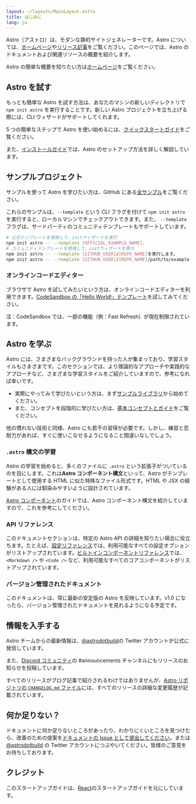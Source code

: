 ```yaml
---
layout: ~/layouts/MainLayout.astro
title: はじめに
lang: ja
---
```


Astro（アストロ）は、モダンな静的サイトジェネレーターです。Astro については、[ホームページ](https://astro.build/)や[リリース記事](https://astro.build/blog/introducing-astro)をご覧ください。このページでは、Astro のドキュメントおよび関連リソースの概要を紹介します。

Astro の簡単な概要を知りたい方は[ホームページ](https://astro.build/)をご覧ください。

## Astro を試す

もっとも簡単な Astro を試す方法は、あなたのマシンの新しいディレクトリで `npm init astro` を実行することです。新しい Astro プロジェクトを立ち上げる際には、CLI ウィザードがサポートしてくれます。

5 つの簡単なステップで Astro を使い始めるには、[クイックスタートガイド](quick-start)をご覧ください。

また、[インストールガイド](/ja/installation)では、Astro のセットアップ方法を詳しく解説しています。

## サンプルプロジェクト

サンプルを使って Astro を学びたい方は、GitHub にある[全サンプル](https://github.com/snowpackjs/astro/tree/main/examples)をご覧ください。

これらのサンプルは、`--template` という CLI フラグを付けて `npm init astro` を実行すると、ローカルマシンでチェックアウトできます。また、 `--template` フラグは、サードパーティのコミュニティテンプレートもサポートしています。

```bash
# 公式テンプレートを使用して、initウィザードを実行
npm init astro -- --template [OFFICIAL_EXAMPLE_NAME].
# コミュニティテンプレートを使用して、initウィザードを実行
npm init astro -- --template [GITHUB_USER]/[REPO_NAME]を実行します。
npm init astro -- --template [GITHUB_USER]/[REPO_NAME]/path/to/example
```

### オンラインコードエディター

ブラウザで Astro を試してみたいという方は、オンラインコードエディターを利用できます。[CodeSandbox の「Hello World!」テンプレート](https://codesandbox.io/s/astro-template-hugb3)を試してみてください。

注：CodeSandbox では、一部の機能（例：Fast Refresh）が現在制限されています。

## Astro を学ぶ

Astro には、さまざまなバックグラウンドを持った人が集まっており、学習スタイルもさまざまです。このセクションでは、より理論的なアプローチや実践的なアプローチなど、さまざまな学習スタイルをご紹介していますので、参考になれば幸いです。

- 実際にやってみて学びたいという方は、まず[サンプルライブラリ](https://github.com/snowpackjs/astro/tree/main/examples)から始めてください。
- また、コンセプトを段階的に学びたい方は、[基本コンセプトとガイド](/core-concepts/project-structure)をご覧ください。

他の慣れない技術と同様、Astro にも若干の習得が必要です。しかし、練習と忍耐力があれば、すぐに使いこなせるようになること間違いなしでしょう。

### `.astro` 構文の学習

Astro の学習を始めると、多くのファイルに `.astro` という拡張子がついているのを目にします。これは**Astro コンポーネント構文**といって、Astro がテンプレートとして使用する HTML に似た特殊なファイル形式です。HTML や JSX の経験がある人には馴染みやすいように設計されています。

[Astro コンポーネント](/core-concepts/astro-components)のガイドでは、Astro コンポーネント構文を紹介していますので、これを参考にしてください。

### API リファレンス

このドキュメントセクションは、特定の Astro API の詳細を知りたい場合に役立ちます。たとえば、[設定リファレンス](/reference/configuration-reference)では、利用可能なすべての設定オプションがリストアップされています。[ビルトインコンポーネントリファレンス](/reference/builtin-components)では、`<Markdown />` や `<Code />` など、利用可能なすべてのコアコンポーネントがリストアップされています。

### バージョン管理されたドキュメント

このドキュメントは、常に最新の安定版の Astro を反映しています。v1.0 になったら、バージョン管理されたドキュメントを見れるようになる予定です。

## 情報を入手する

Astro チームからの最新情報は、[@astrodotbuild](https://twitter.com/astrodotbuild)の Twitter アカウントが公式に発信しています。

また、[Discord コミュニティ](https://astro.build/chat)の #announcements チャンネルにもリリースのお知らせを投稿しています。

すべてのリリースがブログ記事で紹介されるわけではありませんが、[Astro リポジトリの `CHANGELOG.md` ファイル](https://github.com/snowpackjs/astro/blob/main/packages/astro/CHANGELOG.md)には、すべてのリリースの詳細な変更履歴が記載されています。

## 何か足りない？

ドキュメントに何か足りないところがあったり、わかりにくいところを見つけたら、改善のための提案を[ドキュメントの Issue として提出してください](https://github.com/snowpackjs/astro/issues/new/choose)。または [@astrodotbuild](https://twitter.com/astrodotbuild) の Twitter アカウントにつぶやいてください。皆様のご意見をお待ちしております。

## クレジット

このスタートアップガイドは、[React](https://reactjs.org/)のスタートアップガイドを元にしています。
